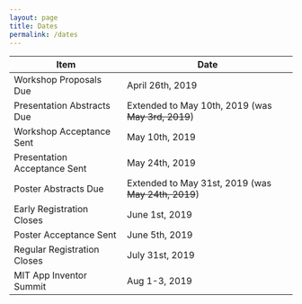 ```yaml
---
layout: page
title: Dates
permalink: /dates
---
```


| Item | Date |
|-|-|
| Workshop Proposals Due | April 26th, 2019
| Presentation Abstracts Due | Extended to May 10th, 2019 (was ~~May 3rd, 2019~~)
| Workshop Acceptance Sent | May 10th, 2019
| Presentation Acceptance Sent | May 24th, 2019
| Poster Abstracts Due | Extended to May 31st, 2019 (was ~~May 24th, 2019~~)
| Early Registration Closes | June 1st, 2019
| Poster Acceptance Sent | June 5th, 2019
| Regular Registration Closes | July 31st, 2019
| MIT App Inventor Summit | Aug 1-3, 2019
